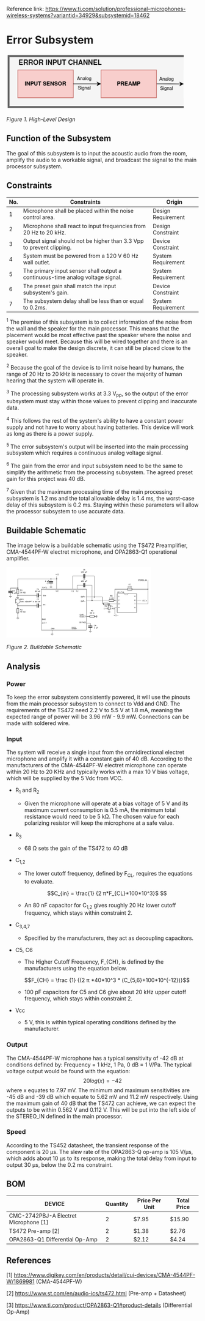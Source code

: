 Reference link: https://www.ti.com/solution/professional-microphones-wireless-systems?variantid=34929&subsystemid=18462


# Error Subsystem
<img src="/Documentation/Images/Error/High_Level.png" alt="High Level Design">

*Figure 1. High-Level Design*

## Function of the Subsystem
The goal of this subsystem is to input the acoustic audio from the room, amplify the audio to a workable signal, and broadcast the signal to the main processor subsystem.

## Constraints
| No. | Constraints                                                                    | Origin             |
|-----|--------------------------------------------------------------------------------|--------------------|
| 1   | Microphone shall be placed within the noise control area.                      | Design Requirement |
| 2   | Microphone shall react to input frequencies from 20 Hz to 20 kHz.              | Design Constraint  |
| 3   | Output signal should not be higher than 3.3 Vpp to prevent clipping.           | Device Constraint  |
| 4   | System must be powered from a 120 V 60 Hz wall outlet.                         | System Requirement |
| 5   | The primary input sensor shall output a continuous-time analog voltage signal. | System Requirement |
| 6   | The preset gain shall match the input subsystem's gain.                        | Device Constraint  |
| 7   | The subsystem delay shall be less than or equal to 0.2ms.                      | System Requirement |


<sup>1</sup> The premise of this subsystem is to collect information of the noise from the wall and the speaker for the main processor. This means that the placement would be most effective past the speaker where the noise and speaker would meet. Because this will be wired together and there is an overall goal to make the design discrete, it can still be placed close to the speaker.

<sup>2</sup> Because the goal of the device is to limit noise heard by humans, the range of 20 Hz to 20 kHz is necessary to cover the majority of human hearing that the system will operate in.  

<sup>3</sup> The processing subsystem works at 3.3 V<sub>pp</sub>, so the output of the error subsystem must stay within those values to prevent clipping and inaccurate data.

<sup>4</sup> This follows the rest of the system's ability to have a constant power supply and not have to worry about having batteries. This device will work as long as there is a power supply. 

<sup>5</sup> The error subsystem's output will be inserted into the main processing subsystem which requires a continuous analog voltage signal.

<sup>6</sup> The gain from the error and input subsystem need to be the same to simplify the arithmetic from the processing subsystem. The agreed preset gain for this project was 40 dB.

<sup>7</sup> Given that the maximum processing time of the main processing subsystem is 1.2 ms and the total allowable delay is 1.4 ms, the worst-case delay of this subsystem is 0.2 ms. Staying within these parameters will allow the processor subsystem to use accurate data.

## Buildable Schematic
The image below is a buildable schematic using the TS472 Preamplifier, CMA-4544PF-W electret microphone, and OPA2863-Q1 operational amplifier.

<img src="/Documentation/Images/Error/Diagrams/Buildable_Schematic_5.png" width="75%" height="75%">

*Figure 2. Buildable Schematic*

## Analysis
### Power
To keep the error subsystem consistently powered, it will use the pinouts from the main processor subsystem to connect to Vdd and GND. The requirements of the TS472 need 2.2 V to 5.5 V at 1.8 mA, meaning the expected range of power will be 3.96 mW - 9.9 mW. Connections can be made with soldered wire. 

### Input 
The system will receive a single input from the omnidirectional electret microphone and amplify it with a constant gain of 40 dB.
According to the manufacturers of the CMA-4544PF-W electret microphone can operate within 20 Hz to 20 KHz and typically works with a max 10 V bias voltage, which will be supplied by the 5 Vdc from VCC. 
- R<sub>1</sub> and R<sub>2</pos>
    - Given the microphone will operate at a bias voltage of 5 V and its maximum current consumption is 0.5 mA, the minimum total resistance would need to be 5 kΩ. The chosen value for each polarizing resistor will keep the microphone at a safe value.
 

- R<sub>3</sub>
    - 68 Ω sets the gain of the TS472 to 40 dB
- C<sub>1,2</sub>
    -  The lower cutoff frequency, defined by F<sub>CL</sub>, requires the equations to evaluate.
    ```math 
    C_{in} = \frac{1} {2 π*F_{CL}*100*10^3}$ 
    ```
    -  An 80 nF capacitor for C<sub>1,2</sub> gives roughly 20 Hz lower cutoff frequency, which stays within constraint 2.
- C<sub>3,4,7</sub>
    - Specified by the manufacturers, they act as decoupling capacitors.
- C5, C6
    - The Higher Cutoff Frequency, F_{CH}, is defined by the manufacturers using the equation below.
    ```math
    F_{CH} =  \frac {1} {(2 π *40*10^3 * (C_{5,6}+100*10^{-12})}
    ```
    - 100 pF capacitors for C5 and C6 give about 20 kHz upper cutoff frequency, which stays within constraint 2. 
- Vcc
    - 5 V, this is within typical operating conditions defined by the manufacturer.    

### Output
The CMA-4544PF-W microphone has a typical sensitivity of -42 dB at conditions defined by: Frequency = 1 kHz, 1 Pa, 0 dB = 1 V/Pa.
The typical voltage output would be found with the equation: $$20 log(x) = -42$$ where x equates to 7.97 mV. The minimum and maximum sensitivities are -45 dB and -39 dB which equate to 5.62 mV and 11.2 mV respectively. Using the maximum gain of 40 dB that the TS472 can achieve, we can expect the outputs to be within 0.562 V and 0.112 V. This will be put into the left side of the STEREO_IN defined in the main processor.  

### Speed
According to the TS452 datasheet, the transient response of the component is 20 µs. The slew rate of the OPA2863-Q op-amp is 105 V/µs, which adds about 10 µs to its response, making the total delay from input to output 30 µs, below the 0.2 ms constraint.

## BOM
| DEVICE                                               | Quantity | Price Per Unit | Total Price |
|------------------------------------------------------|----------|----------------|-------------|
| CMC-2742PBJ-A Electret Microphone [1]                | 2        | $7.95          | $15.90      |
| TS472 Pre-amp [2]                                    | 2        | $1.38          | $2.76       |
| OPA2863-Q1 Differential Op-Amp                       | 2        | $2.12          | $4.24       |


## References
[1] https://www.digikey.com/en/products/detail/cui-devices/CMA-4544PF-W/1869981 (CMA-4544PF-W)

[2] https://www.st.com/en/audio-ics/ts472.html (Pre-amp + Datasheet)

[3] https://www.ti.com/product/OPA2863-Q1#product-details (Differential Op-Amp)

